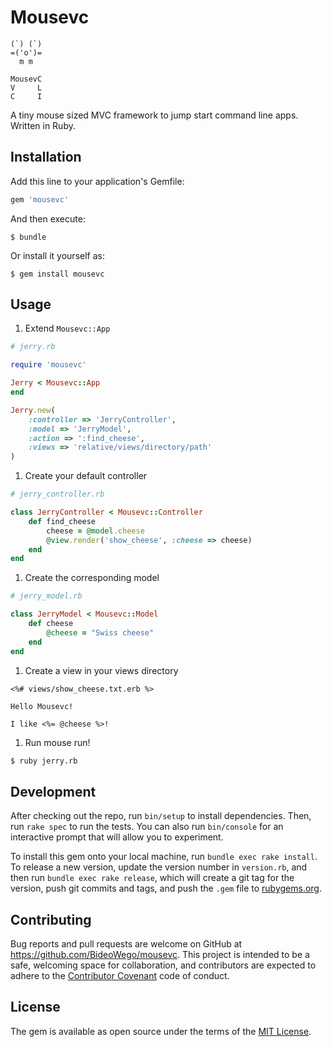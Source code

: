 # Mousevc

	(`) (`)
	=('o')=
	  m m  

	MousevC
	V     L
	C     I

A tiny mouse sized MVC framework to jump start command line apps. Written in Ruby.

## Installation

Add this line to your application's Gemfile:

```ruby
gem 'mousevc'
```

And then execute:

    $ bundle

Or install it yourself as:

    $ gem install mousevc

## Usage

1. Extend `Mousevc::App`

```ruby
# jerry.rb

require 'mousevc'

Jerry < Mousevc::App
end

Jerry.new(
	:controller => 'JerryController',
	:model => 'JerryModel',
	:action => ':find_cheese',
	:views => 'relative/views/directory/path'
)
```

1. Create your default controller

```ruby
# jerry_controller.rb

class JerryController < Mousevc::Controller
	def find_cheese
		cheese = @model.cheese
		@view.render('show_cheese', :cheese => cheese)
	end
end
```

1. Create the corresponding model

```ruby
# jerry_model.rb

class JerryModel < Mousevc::Model
	def cheese
		@cheese = "Swiss cheese"
	end
end
```

1. Create a view in your views directory

```erb
<%# views/show_cheese.txt.erb %>

Hello Mousevc!

I like <%= @cheese %>!
```

1. Run mouse run!

```sh
$ ruby jerry.rb
```

## Development

After checking out the repo, run `bin/setup` to install dependencies. Then, run `rake spec` to run the tests. You can also run `bin/console` for an interactive prompt that will allow you to experiment.

To install this gem onto your local machine, run `bundle exec rake install`. To release a new version, update the version number in `version.rb`, and then run `bundle exec rake release`, which will create a git tag for the version, push git commits and tags, and push the `.gem` file to [rubygems.org](https://rubygems.org).

## Contributing

Bug reports and pull requests are welcome on GitHub at https://github.com/BideoWego/mousevc. This project is intended to be a safe, welcoming space for collaboration, and contributors are expected to adhere to the [Contributor Covenant](contributor-covenant.org) code of conduct.


## License

The gem is available as open source under the terms of the [MIT License](http://opensource.org/licenses/MIT).

